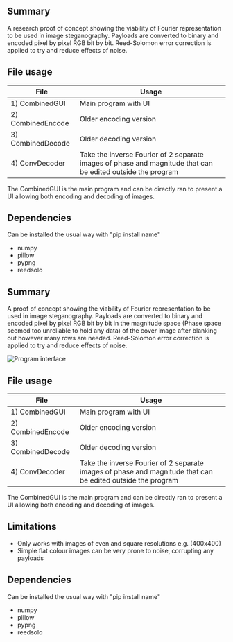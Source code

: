 ## Summary
A research proof of concept showing the viability of Fourier representation to be used in image steganography. Payloads are converted to binary and encoded pixel by pixel RGB bit by bit. Reed-Solomon error correction is applied to try and reduce effects of noise.


## File usage
| File | Usage |
|--|--|
| 1) CombinedGUI | Main program with UI |
| 2) CombinedEncode | Older encoding version |
| 3) CombinedDecode | Older decoding version  |
| 4) ConvDecoder| Take the inverse Fourier of 2 separate images of phase and magnitude that can be edited outside the program  |

The CombinedGUI is the main program and can be directly ran to present a UI allowing both encoding and decoding of images.

## Dependencies
Can be installed the usual way with "pip install name"
 - numpy
 - pillow
 - pypng
 - reedsolo
## Summary
A proof of concept showing the viability of Fourier representation to be used in image steganography. Payloads are converted to binary and encoded pixel by pixel RGB bit by bit in the magnitude space (Phase space seemed too unreliable to hold any data) of the cover image after blanking out however many rows are needed. Reed-Solomon error correction is applied to try and reduce effects of noise.


![Program interface](https://i.imgur.com/pGkjz0t.png)


## File usage
| File | Usage |
|--|--|
| 1) CombinedGUI | Main program with UI |
| 2) CombinedEncode | Older encoding version |
| 3) CombinedDecode | Older decoding version  |
| 4) ConvDecoder| Take the inverse Fourier of 2 separate images of phase and magnitude that can be edited outside the program  |

The CombinedGUI is the main program and can be directly ran to present a UI allowing both encoding and decoding of images.


## Limitations
 - Only works with images of even and square resolutions e.g. (400x400)
 - Simple flat colour images can be very prone to noise, corrupting any payloads


## Dependencies
Can be installed the usual way with "pip install name"
 - numpy
 - pillow
 - pypng
 - reedsolo
